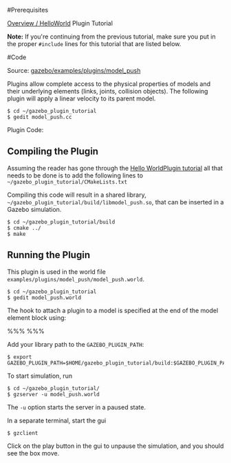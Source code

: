 #Prerequisites

  [Overview / HelloWorld](http://gazebosim.org/tutorials?tut=plugins_hello_world) Plugin Tutorial

**Note:** If you're continuing from the previous tutorial, make sure you put in the proper `#include` lines for this tutorial that are listed below.

#Code

Source: [ gazebo/examples/plugins/model_push](https://bitbucket.org/osrf/gazebo/src/gazebo8/examples/plugins/model_push)

Plugins allow complete access to the physical properties of models and their underlying elements (links, joints, collision objects). The following plugin will apply a linear velocity to its parent model.

~~~
$ cd ~/gazebo_plugin_tutorial
$ gedit model_push.cc
~~~

Plugin Code:
<include from="/#include/" src='https://bitbucket.org/osrf/gazebo/raw/gazebo8/examples/plugins/model_push/model_push.cc' />

## Compiling the Plugin

Assuming the reader has gone through the [Hello WorldPlugin tutorial](http://gazebosim.org/tutorials?tut=plugins_hello_world) all that needs to be done is to add the following lines to `~/gazebo_plugin_tutorial/CMakeLists.txt`

<include from="/add_library/" src='http://bitbucket.org/osrf/gazebo/raw/gazebo8/examples/plugins/model_push/CMakeLists.txt' />

Compiling this code will result in a shared library, `~/gazebo_plugin_tutorial/build/libmodel_push.so`, that can be inserted in a Gazebo simulation.

~~~
$ cd ~/gazebo_plugin_tutorial/build
$ cmake ../
$ make
~~~

## Running the Plugin

This plugin is used in the world file `examples/plugins/model_push/model_push.world`.

~~~
$ cd ~/gazebo_plugin_tutorial
$ gedit model_push.world
~~~

<include lang='xml' src='http://bitbucket.org/osrf/gazebo/raw/gazebo8/examples/plugins/model_push/model_push.world' />

The hook to attach a plugin to a model is specified at the end of the model element block using:

%%%
<plugin name="model_push" filename="libmodel_push.so"/>
%%%

Add your library path to the `GAZEBO_PLUGIN_PATH`:

~~~
$ export GAZEBO_PLUGIN_PATH=$HOME/gazebo_plugin_tutorial/build:$GAZEBO_PLUGIN_PATH
~~~

To start simulation, run

~~~
$ cd ~/gazebo_plugin_tutorial/
$ gzserver -u model_push.world
~~~

The `-u` option starts the server in a paused state.

In a separate terminal, start the gui

~~~
$ gzclient
~~~

Click on the play button in the gui to unpause the simulation, and you should see the box move.
